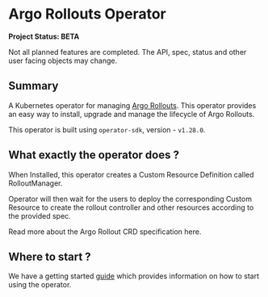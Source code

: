 # Argo Rollouts Operator

**Project Status: BETA**

Not all planned features are completed. The API, spec, status and other user facing objects may change.

## Summary

A Kubernetes operator for managing [Argo Rollouts](https://github.com/argoproj/argo-rollouts/). This operator provides an easy way to install, upgrade and manage the lifecycle of Argo Rollouts.

This operator is built using `operator-sdk`, version - `v1.28.0`.

## What exactly the operator does ?

When Installed, this operator creates a Custom Resource Definition called RolloutManager. 

Operator will then wait for the users to deploy the corresponding Custom Resource to create the rollout controller and other resources according to the provided spec.

Read more about the Argo Rollout CRD specification here.

## Where to start ?

We have a getting started [guide](usage/getting_started.md) which provides information on how to start using the operator.